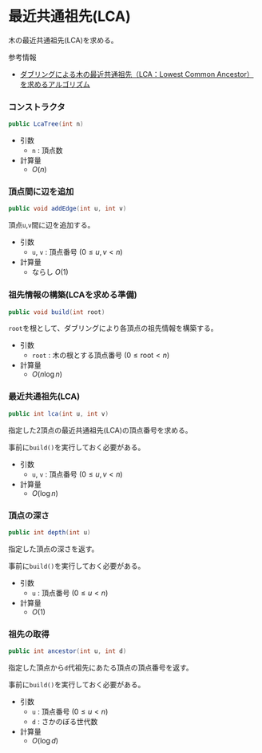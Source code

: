 # 最近共通祖先(LCA)
木の最近共通祖先(LCA)を求める。

参考情報
- [ダブリングによる木の最近共通祖先（LCA：Lowest Common Ancestor）を求めるアルゴリズム](https://algo-logic.info/lca/)

### コンストラクタ
```java
public LcaTree(int n)
```
- 引数
  - `n` : 頂点数
- 計算量
  - $O(n)$

### 頂点間に辺を追加
```java
public void addEdge(int u, int v)
```
頂点`u`,`v`間に辺を追加する。
- 引数
  - `u`, `v` : 頂点番号 $(0 \le u, v \lt n)$
- 計算量
  - ならし $O(1)$

### 祖先情報の構築(LCAを求める準備)
```java
public void build(int root)
```
`root`を根として、ダブリングにより各頂点の祖先情報を構築する。
- 引数
  - `root` : 木の根とする頂点番号 $(0 \le \mathrm{root} \lt n)$
- 計算量
  - $O(n \log n)$

### 最近共通祖先(LCA)
```java
public int lca(int u, int v)
```
指定した2頂点の最近共通祖先(LCA)の頂点番号を求める。

事前に`build()`を実行しておく必要がある。

- 引数
  - `u`, `v` : 頂点番号 $(0 \le u, v \lt n)$
- 計算量
  - $O(\log n)$

### 頂点の深さ
```java
public int depth(int u)
```
指定した頂点の深さを返す。

事前に`build()`を実行しておく必要がある。
- 引数
  - `u` : 頂点番号 $(0 \le u \lt n)$
- 計算量
  - $O(1)$

### 祖先の取得
```java
public int ancestor(int u, int d)
```
指定した頂点から`d`代祖先にあたる頂点の頂点番号を返す。

事前に`build()`を実行しておく必要がある。
- 引数
  - `u` : 頂点番号 $(0 \le u \lt n)$
  - `d` : さかのぼる世代数
- 計算量
  - $O(\log d)$
